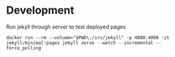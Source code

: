 
# Development  

Run jekyll through server to test deployed pages
~~~
docker run --rm --volume="$PWD\:/srv/jekyll" -p 4000:4000 -it jekyll/minimal:pages jekyll serve --watch --incremental --force_polling
~~~